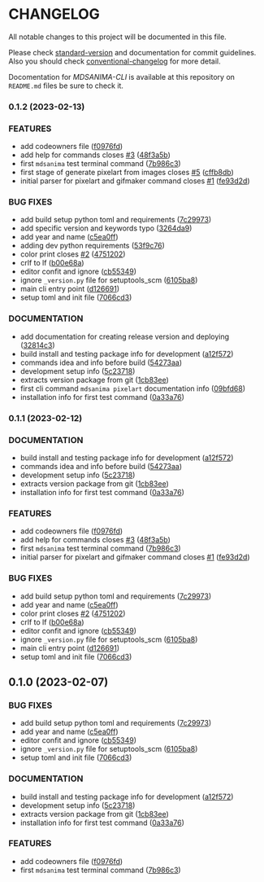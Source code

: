 # CHANGELOG

All notable changes to this project will be documented in this file.

Please check
[standard-version](https://github.com/conventional-changelog/standard-version)
and documentation for commit guidelines. Also you should check
[conventional-changelog](https://github.com/mdsanima/conventional-changelog)
for more detail.

Docomentation for _MDSANIMA-CLI_
is available at this repository on `README.md` files be sure to check it.

### 0.1.2 (2023-02-13)

### FEATURES

- add codeowners file ([f0976fd](https://github.com/mdsanima-lab/mdsanima-cli/commit/f0976fd8bdbd9e5efb1d0c97a7619f822c6fb062))
- add help for commands closes [#3](https://github.com/mdsanima-lab/mdsanima-cli/issues/3) ([48f3a5b](https://github.com/mdsanima-lab/mdsanima-cli/commit/48f3a5beff1a785e5690b07a01ede87c8dd479af))
- first `mdsanima` test terminal command ([7b986c3](https://github.com/mdsanima-lab/mdsanima-cli/commit/7b986c3d438e2f2732668926fb46fe6fd98c003f))
- first stage of generate pixelart from images closes [#5](https://github.com/mdsanima-lab/mdsanima-cli/issues/5) ([cffb8db](https://github.com/mdsanima-lab/mdsanima-cli/commit/cffb8db05771742e301963d1578ef332a66f0c11))
- initial parser for pixelart and gifmaker command closes [#1](https://github.com/mdsanima-lab/mdsanima-cli/issues/1) ([fe93d2d](https://github.com/mdsanima-lab/mdsanima-cli/commit/fe93d2d0b926517cd37821f87a189372e3a834d7))

### BUG FIXES

- add build setup python toml and requirements ([7c29973](https://github.com/mdsanima-lab/mdsanima-cli/commit/7c299738195db54de58016dd3d87b94a16ee901e))
- add specific version and keywords typo ([3264da9](https://github.com/mdsanima-lab/mdsanima-cli/commit/3264da983027df9b1c568130d0def5b309113a52))
- add year and name ([c5ea0ff](https://github.com/mdsanima-lab/mdsanima-cli/commit/c5ea0ff02f6fea87be7d943df2bad071f3ad4ef7))
- adding dev python requirements ([53f9c76](https://github.com/mdsanima-lab/mdsanima-cli/commit/53f9c7636e703157e08250c3fb280f88243ce94f))
- color print closes [#2](https://github.com/mdsanima-lab/mdsanima-cli/issues/2) ([4751202](https://github.com/mdsanima-lab/mdsanima-cli/commit/47512022c47756d026c58d11c4847b9e1d51a9d1))
- crlf to lf ([b00e68a](https://github.com/mdsanima-lab/mdsanima-cli/commit/b00e68a1552e947196171ab2e0ad1838727b9134))
- editor confit and ignore ([cb55349](https://github.com/mdsanima-lab/mdsanima-cli/commit/cb553492375143bb8394ef4ecef2b91953f90448))
- ignore `_version.py` file for setuptools_scm ([6105ba8](https://github.com/mdsanima-lab/mdsanima-cli/commit/6105ba88dfd2e83994705ccc9a93d70753671762))
- main cli entry point ([d126691](https://github.com/mdsanima-lab/mdsanima-cli/commit/d1266918e5ccb3afe7ce83a35339feca6a722bf5))
- setup toml and init file ([7066cd3](https://github.com/mdsanima-lab/mdsanima-cli/commit/7066cd397d9719fa9ef86a772803319cbcfbddf8))

### DOCUMENTATION

- add documentation for creating release version and deploying ([32814c3](https://github.com/mdsanima-lab/mdsanima-cli/commit/32814c3cd477643a1f9f60eac561ca0f70ad5ff1))
- build install and testing package info for development ([a12f572](https://github.com/mdsanima-lab/mdsanima-cli/commit/a12f57281f98ff16768e0c62d7bafca57b1e49c6))
- commands idea and info before build ([54273aa](https://github.com/mdsanima-lab/mdsanima-cli/commit/54273aac2f67dba808f76d1b3a283bb3dc05bb64))
- development setup info ([5c23718](https://github.com/mdsanima-lab/mdsanima-cli/commit/5c2371801c5b571c4f85bcd2dbaa9e72402b3f8a))
- extracts version package from git ([1cb83ee](https://github.com/mdsanima-lab/mdsanima-cli/commit/1cb83ee1626d99f6b07935b84adbccbe9463ff12))
- first cli command `mdsanima pixelart` documentation info ([09bfd68](https://github.com/mdsanima-lab/mdsanima-cli/commit/09bfd683e259cf7eaa3b97f5c93eb209bd23f46e))
- installation info for first test command ([0a33a76](https://github.com/mdsanima-lab/mdsanima-cli/commit/0a33a76ad6fdbc1ad990b982359435f7cbfce266))

### 0.1.1 (2023-02-12)

### DOCUMENTATION

- build install and testing package info for development ([a12f572](https://github.com/mdsanima-lab/mdsanima-cli/commit/a12f57281f98ff16768e0c62d7bafca57b1e49c6))
- commands idea and info before build ([54273aa](https://github.com/mdsanima-lab/mdsanima-cli/commit/54273aac2f67dba808f76d1b3a283bb3dc05bb64))
- development setup info ([5c23718](https://github.com/mdsanima-lab/mdsanima-cli/commit/5c2371801c5b571c4f85bcd2dbaa9e72402b3f8a))
- extracts version package from git ([1cb83ee](https://github.com/mdsanima-lab/mdsanima-cli/commit/1cb83ee1626d99f6b07935b84adbccbe9463ff12))
- installation info for first test command ([0a33a76](https://github.com/mdsanima-lab/mdsanima-cli/commit/0a33a76ad6fdbc1ad990b982359435f7cbfce266))

### FEATURES

- add codeowners file ([f0976fd](https://github.com/mdsanima-lab/mdsanima-cli/commit/f0976fd8bdbd9e5efb1d0c97a7619f822c6fb062))
- add help for commands closes [#3](https://github.com/mdsanima-lab/mdsanima-cli/issues/3) ([48f3a5b](https://github.com/mdsanima-lab/mdsanima-cli/commit/48f3a5beff1a785e5690b07a01ede87c8dd479af))
- first `mdsanima` test terminal command ([7b986c3](https://github.com/mdsanima-lab/mdsanima-cli/commit/7b986c3d438e2f2732668926fb46fe6fd98c003f))
- initial parser for pixelart and gifmaker command closes [#1](https://github.com/mdsanima-lab/mdsanima-cli/issues/1) ([fe93d2d](https://github.com/mdsanima-lab/mdsanima-cli/commit/fe93d2d0b926517cd37821f87a189372e3a834d7))

### BUG FIXES

- add build setup python toml and requirements ([7c29973](https://github.com/mdsanima-lab/mdsanima-cli/commit/7c299738195db54de58016dd3d87b94a16ee901e))
- add year and name ([c5ea0ff](https://github.com/mdsanima-lab/mdsanima-cli/commit/c5ea0ff02f6fea87be7d943df2bad071f3ad4ef7))
- color print closes [#2](https://github.com/mdsanima-lab/mdsanima-cli/issues/2) ([4751202](https://github.com/mdsanima-lab/mdsanima-cli/commit/47512022c47756d026c58d11c4847b9e1d51a9d1))
- crlf to lf ([b00e68a](https://github.com/mdsanima-lab/mdsanima-cli/commit/b00e68a1552e947196171ab2e0ad1838727b9134))
- editor confit and ignore ([cb55349](https://github.com/mdsanima-lab/mdsanima-cli/commit/cb553492375143bb8394ef4ecef2b91953f90448))
- ignore `_version.py` file for setuptools_scm ([6105ba8](https://github.com/mdsanima-lab/mdsanima-cli/commit/6105ba88dfd2e83994705ccc9a93d70753671762))
- main cli entry point ([d126691](https://github.com/mdsanima-lab/mdsanima-cli/commit/d1266918e5ccb3afe7ce83a35339feca6a722bf5))
- setup toml and init file ([7066cd3](https://github.com/mdsanima-lab/mdsanima-cli/commit/7066cd397d9719fa9ef86a772803319cbcfbddf8))

## 0.1.0 (2023-02-07)

### BUG FIXES

- add build setup python toml and requirements ([7c29973](https://github.com/mdsanima-lab/mdsanima-cli/commit/7c299738195db54de58016dd3d87b94a16ee901e))
- add year and name ([c5ea0ff](https://github.com/mdsanima-lab/mdsanima-cli/commit/c5ea0ff02f6fea87be7d943df2bad071f3ad4ef7))
- editor confit and ignore ([cb55349](https://github.com/mdsanima-lab/mdsanima-cli/commit/cb553492375143bb8394ef4ecef2b91953f90448))
- ignore `_version.py` file for setuptools_scm ([6105ba8](https://github.com/mdsanima-lab/mdsanima-cli/commit/6105ba88dfd2e83994705ccc9a93d70753671762))
- setup toml and init file ([7066cd3](https://github.com/mdsanima-lab/mdsanima-cli/commit/7066cd397d9719fa9ef86a772803319cbcfbddf8))

### DOCUMENTATION

- build install and testing package info for development ([a12f572](https://github.com/mdsanima-lab/mdsanima-cli/commit/a12f57281f98ff16768e0c62d7bafca57b1e49c6))
- development setup info ([5c23718](https://github.com/mdsanima-lab/mdsanima-cli/commit/5c2371801c5b571c4f85bcd2dbaa9e72402b3f8a))
- extracts version package from git ([1cb83ee](https://github.com/mdsanima-lab/mdsanima-cli/commit/1cb83ee1626d99f6b07935b84adbccbe9463ff12))
- installation info for first test command ([0a33a76](https://github.com/mdsanima-lab/mdsanima-cli/commit/0a33a76ad6fdbc1ad990b982359435f7cbfce266))

### FEATURES

- add codeowners file ([f0976fd](https://github.com/mdsanima-lab/mdsanima-cli/commit/f0976fd8bdbd9e5efb1d0c97a7619f822c6fb062))
- first `mdsanima` test terminal command ([7b986c3](https://github.com/mdsanima-lab/mdsanima-cli/commit/7b986c3d438e2f2732668926fb46fe6fd98c003f))
